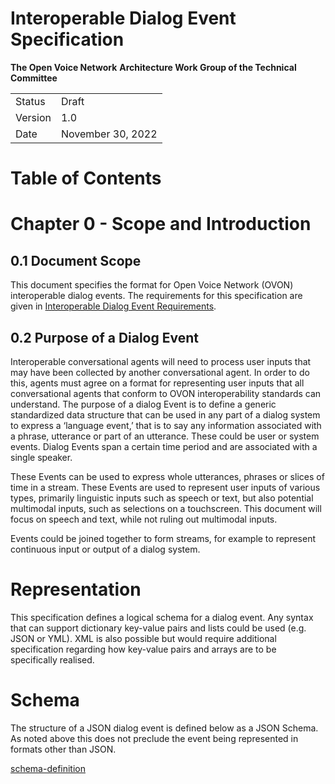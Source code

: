 # Interoperable Dialog Event Specification
**The Open Voice Network**
**Architecture Work Group of the Technical Committee**

|||
|-|-|
|Status|Draft| 
|Version|1.0|
|Date|November 30, 2022|

# Table of Contents 

# Chapter 0 - Scope and Introduction 

## 0.1 Document Scope
This document specifies the format for Open Voice Network (OVON) interoperable dialog events.  The requirements for this specification are given in [Interoperable Dialog Event Requirements](../requirements/ovon-dialog-event-requirements.md).

## 0.2 Purpose of a Dialog Event

Interoperable conversational agents will need to process user inputs that may have been collected by another conversational agent. In order to do this, agents must agree on a format for representing user inputs that all conversational agents that conform to OVON interoperability standards can understand. The purpose of a dialog Event is to define a generic standardized data structure that can be used in any part of a dialog system to express a ‘language event,’ that is to say any information associated with a phrase, utterance or part of an utterance.  These could be user or system events.  Dialog Events span a certain time period and are associated with a single speaker. 

These Events can be used to express whole utterances, phrases or slices of time in a stream. These Events are used to represent user inputs of various types, primarily linguistic inputs such as speech or text, but also potential multimodal inputs, such as selections on a touchscreen. This document will focus on speech and text, while not ruling out multimodal inputs.

Events could be joined together to form streams, for example to represent continuous input or output of a dialog system.

# Representation

This specification defines a logical schema for a dialog event.  Any syntax that can support dictionary key-value pairs and lists could be used (e.g. JSON or YML).  XML is also possible but would require additional specification regarding how key-value pairs and arrays are to be specifically realised.  

# Schema

The structure of a JSON dialog event is defined below as a JSON Schema. As noted above this does not preclude the event being represented in formats other than JSON.

[schema-definition](../../schemas/dialog-event.json "")

